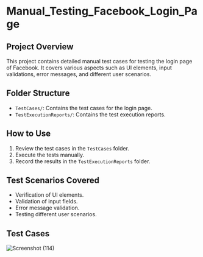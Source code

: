 # Manual_Testing_Facebook_Login_Page

## Project Overview
This project contains detailed manual test cases for testing the login page of Facebook. It covers various aspects such as UI elements, input validations, error messages, and different user scenarios.

## Folder Structure
- `TestCases/`: Contains the test cases for the login page.
- `TestExecutionReports/`: Contains the test execution reports.

## How to Use
1. Review the test cases in the `TestCases` folder.
2. Execute the tests manually.
3. Record the results in the `TestExecutionReports` folder.

## Test Scenarios Covered
- Verification of UI elements.
- Validation of input fields.
- Error message validation.
- Testing different user scenarios.

## Test Cases
![Screenshot (114)](https://github.com/user-attachments/assets/6dbc8afb-0ba0-4aca-bacb-ea2131f12657)
